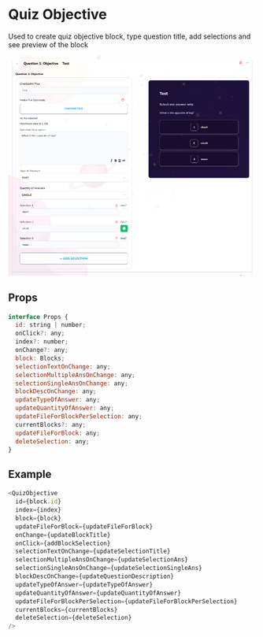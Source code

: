 # Quiz Objective

Used to create quiz objective block, type question title, add selections and see preview of the block

![](./readmeIMG/2023-02-13-05-16-57.png)

## Props

```js
interface Props {
  id: string | number;
  onClick?: any;
  index?: number;
  onChange?: any;
  block: Blocks;
  selectionTextOnChange: any;
  selectionMultipleAnsOnChange: any;
  selectionSingleAnsOnChange: any;
  blockDescOnChange: any;
  updateTypeOfAnswer: any;
  updateQuantityOfAnswer: any;
  updateFileForBlockPerSelection: any;
  currentBlocks?: any;
  updateFileForBlock: any;
  deleteSelection: any;
}
```

## Example

```js
<QuizObjective
  id={block.id}
  index={index}
  block={block}
  updateFileForBlock={updateFileForBlock}
  onChange={updateBlockTitle}
  onClick={addBlockSelection}
  selectionTextOnChange={updateSelectionTitle}
  selectionMultipleAnsOnChange={updateSelectionAns}
  selectionSingleAnsOnChange={updateSelectionSingleAns}
  blockDescOnChange={updateQuestionDescription}
  updateTypeOfAnswer={updateTypeOfAnswer}
  updateQuantityOfAnswer={updateQuantityOfAnswer}
  updateFileForBlockPerSelection={updateFileForBlockPerSelection}
  currentBlocks={currentBlocks}
  deleteSelection={deleteSelection}
/>
```
